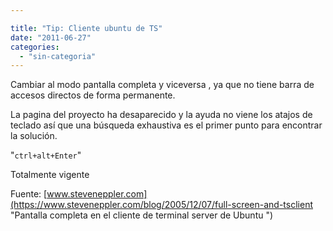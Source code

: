 ```yaml
---

title: "Tip: Cliente ubuntu de TS"
date: "2011-06-27"
categories: 
  - "sin-categoria"
---
```


Cambiar al modo pantalla completa y viceversa , ya que no tiene barra de accesos directos de forma permanente.

La pagina del proyecto ha desaparecido y la ayuda no viene los atajos de teclado así que una búsqueda exhaustiva es el primer punto para encontrar la solución.

"`ctrl+alt+Enter`"

Totalmente vigente

Fuente: [www.steveneppler.com](https://www.steveneppler.com/blog/2005/12/07/full-screen-and-tsclient "Pantalla completa en el cliente de terminal server de Ubuntu ")

